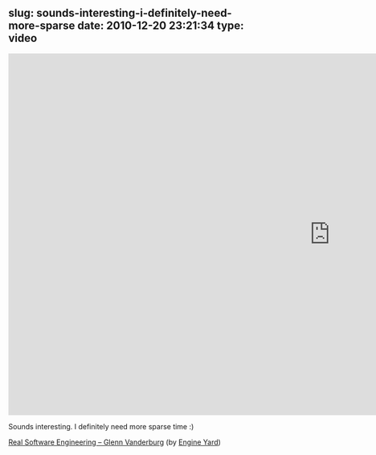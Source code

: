 slug: sounds-interesting-i-definitely-need-more-sparse
date: 2010-12-20 23:21:34
type: video
---

<iframe src="http://player.vimeo.com/video/16287115" width="1280" height="720" frameborder="0"></iframe>

Sounds interesting. I definitely need more sparse time :)

 [Real Software Engineering – Glenn Vanderburg](http://vimeo.com/16287115) (by [Engine Yard](http://vimeo.com/engineyard))
